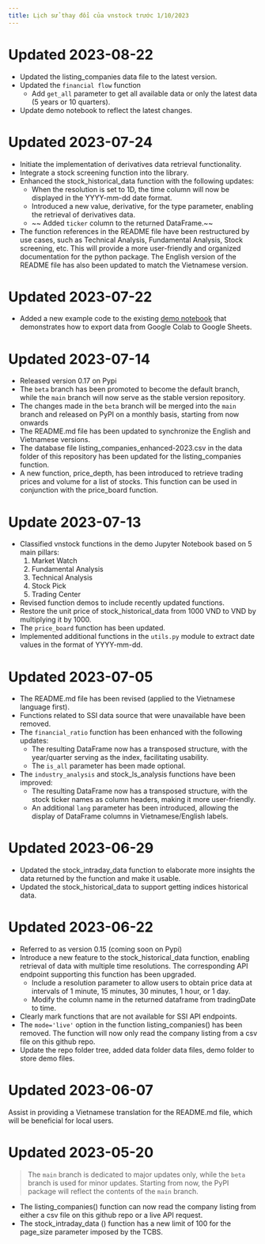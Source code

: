 ```yaml
---
title: Lịch sử thay đổi của vnstock trước 1/10/2023
---
```



# Updated 2023-08-22
- Updated the listing_companies data file to the latest version.
- Updated the `financial flow` function
  - Add `get_all` parameter to get all available data or only the latest data (5 years or 10 quarters).
- Update demo notebook to reflect the latest changes.

# Updated 2023-07-24
- Initiate the implementation of derivatives data retrieval functionality.
- Integrate a stock screening function into the library.
- Enhanced the stock_historical_data function with the following updates:
  - When the resolution is set to 1D, the time column will now be displayed in the YYYY-mm-dd date format.
  - Introduced a new value, derivative, for the type parameter, enabling the retrieval of derivatives data.
  - ~~ Added `ticker` column to the returned DataFrame.~~
- The function references in the README file have been restructured by use cases, such as Technical Analysis, Fundamental Analysis, Stock screening, etc. This will provide a more user-friendly and organized documentation for the python package. The English version of the README file has also been updated to match the Vietnamese version.

# Updated 2023-07-22
- Added a new example code to the existing [demo notebook](https://github.com/thinh-vu/vnstock/blob/beta/demo/gen2_vnstock_demo_index_all_functions_testing_2023.ipynb) that demonstrates how to export data from Google Colab to Google Sheets.

# Updated 2023-07-14
- Released version 0.17 on Pypi
- The `beta` branch has been promoted to become the default branch, while the `main` branch will now serve as the stable version repository.
- The changes made in the `beta` branch will be merged into the `main` branch and released on PyPI on a monthly basis, starting from now onwards
- The README.md file has been updated to synchronize the English and Vietnamese versions.
- The database file listing_companies_enhanced-2023.csv in the data folder of this repository has been updated for the listing_companies function.
- A new function, price_depth, has been introduced to retrieve trading prices and volume for a list of stocks. This function can be used in conjunction with the price_board function.

# Update 2023-07-13
- Classified vnstock functions in the demo Jupyter Notebook based on 5 main pillars:
  1. Market Watch
  2. Fundamental Analysis
  3. Technical Analysis
  4. Stock Pick
  5. Trading Center
- Revised function demos to include recently updated functions.
- Restore the unit price of stock_historical_data from 1000 VND to VND by multiplying it by 1000.
- The `price_board` function has been updated.
- Implemented additional functions in the `utils.py` module to extract date values in the format of YYYY-mm-dd.

# Updated 2023-07-05
- The README.md file has been revised (applied to the Vietnamese language first).
- Functions related to SSI data source that were unavailable have been removed.
- The `financial_ratio` function has been enhanced with the following updates:
  - The resulting DataFrame now has a transposed structure, with the year/quarter serving as the index, facilitating usability.
  - The `is_all` parameter has been made optional.
- The `industry_analysis` and stock_ls_analysis functions have been improved:
  - The resulting DataFrame now has a transposed structure, with the stock ticker names as column headers, making it more user-friendly.
  - An additional `lang` parameter has been introduced, allowing the display of DataFrame columns in Vietnamese/English labels.

# Updated 2023-06-29
- Updated the stock_intraday_data function to elaborate more insights the data returned by the function and make it usable.
- Updated the stock_historical_data to support getting indices historical data.

# Updated 2023-06-22
- Referred to as version 0.15 (coming soon on Pypi)
- Introduce a new feature to the stock_historical_data function, enabling retrieval of data with multiple time resolutions. The corresponding API endpoint supporting this function has been upgraded.
  - Include a resolution parameter to allow users to obtain price data at intervals of 1 minute, 15 minutes, 30 minutes, 1 hour, or 1 day.
  - Modify the column name in the returned dataframe from tradingDate to time.
- Clearly mark functions that are not available for SSI API endpoints.
- The `mode='live'` option in the function listing_companies() has been removed. The function will now only read the company listing from a csv file on this github repo.
- Update the repo folder tree, added data folder data files, demo folder to store demo files.

# Updated 2023-06-07
Assist in providing a Vietnamese translation for the README.md file, which will be beneficial for local users.

# Updated 2023-05-20
> The `main` branch is dedicated to major updates only, while the `beta` branch is used for minor updates. Starting from now, the PyPI package will reflect the contents of the `main` branch.

- The listing_companies() function can now read the company listing from either a csv file on this github repo or a live API request.
- The stock_intraday_data () function has a new limit of 100 for the page_size parameter imposed by the TCBS.